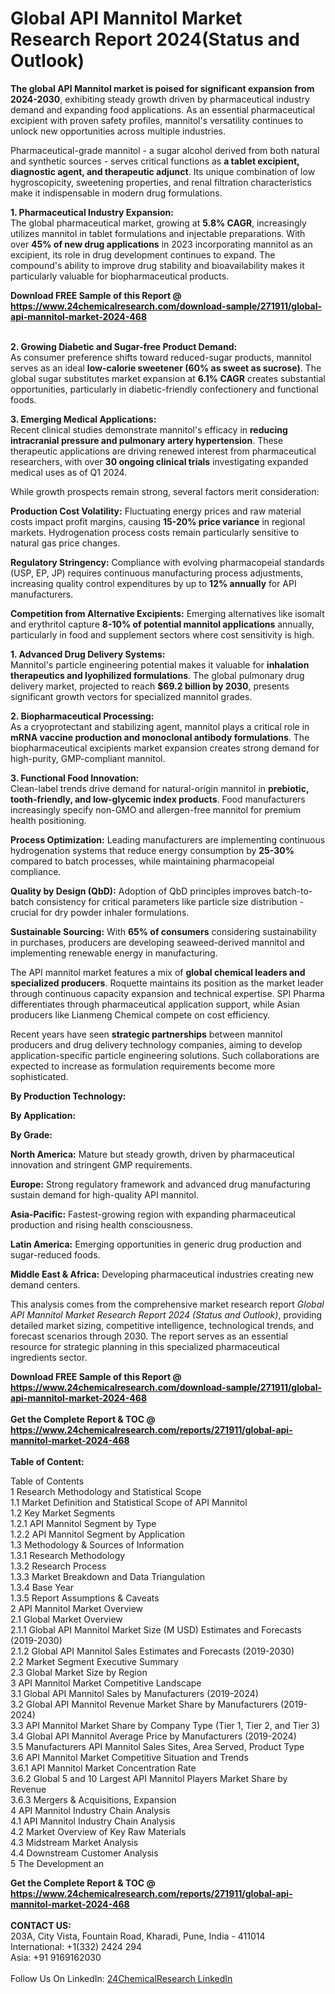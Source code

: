 <h1>Global API Mannitol Market Research Report 2024(Status and Outlook)</h1><p><strong>The global API Mannitol market is poised for significant expansion from 2024-2030</strong>, exhibiting steady growth driven by pharmaceutical industry demand and expanding food applications. As an essential pharmaceutical excipient with proven safety profiles, mannitol's versatility continues to unlock new opportunities across multiple industries.</p><p>Pharmaceutical-grade mannitol - a sugar alcohol derived from both natural and synthetic sources - serves critical functions as <strong>a tablet excipient, diagnostic agent, and therapeutic adjunct</strong>. Its unique combination of low hygroscopicity, sweetening properties, and renal filtration characteristics make it indispensable in modern drug formulations.</p><p><strong>1. Pharmaceutical Industry Expansion:</strong><br>
The global pharmaceutical market, growing at <strong>5.8% CAGR</strong>, increasingly utilizes mannitol in tablet formulations and injectable preparations. With over <strong>45% of new drug applications</strong> in 2023 incorporating mannitol as an excipient, its role in drug development continues to expand. The compound's ability to improve drug stability and bioavailability makes it particularly valuable for biopharmaceutical products.</p><div><b>Download FREE Sample of this Report @ 
            <a href="https://www.24chemicalresearch.com/download-sample/271911/global-api-mannitol-market-2024-468">
            https://www.24chemicalresearch.com/download-sample/271911/global-api-mannitol-market-2024-468</a></b></div><br><p><strong>2. Growing Diabetic and Sugar-free Product Demand:</strong><br>
As consumer preference shifts toward reduced-sugar products, mannitol serves as an ideal <strong>low-calorie sweetener (60% as sweet as sucrose)</strong>. The global sugar substitutes market expansion at <strong>6.1% CAGR</strong> creates substantial opportunities, particularly in diabetic-friendly confectionery and functional foods.</p><p><strong>3. Emerging Medical Applications:</strong><br>
Recent clinical studies demonstrate mannitol's efficacy in <strong>reducing intracranial pressure and pulmonary artery hypertension</strong>. These therapeutic applications are driving renewed interest from pharmaceutical researchers, with over <strong>30 ongoing clinical trials</strong> investigating expanded medical uses as of Q1 2024.</p><p>While growth prospects remain strong, several factors merit consideration:</p><p><strong>Production Cost Volatility:</strong> Fluctuating energy prices and raw material costs impact profit margins, causing <strong>15-20% price variance</strong> in regional markets. Hydrogenation process costs remain particularly sensitive to natural gas price changes.</p><p><strong>Regulatory Stringency:</strong> Compliance with evolving pharmacopeial standards (USP, EP, JP) requires continuous manufacturing process adjustments, increasing quality control expenditures by up to <strong>12% annually</strong> for API manufacturers.</p><p><strong>Competition from Alternative Excipients:</strong> Emerging alternatives like isomalt and erythritol capture <strong>8-10% of potential mannitol applications</strong> annually, particularly in food and supplement sectors where cost sensitivity is high.</p><p><strong>1. Advanced Drug Delivery Systems:</strong><br>
Mannitol's particle engineering potential makes it valuable for <strong>inhalation therapeutics and lyophilized formulations</strong>. The global pulmonary drug delivery market, projected to reach <strong>$69.2 billion by 2030</strong>, presents significant growth vectors for specialized mannitol grades.</p><p><strong>2. Biopharmaceutical Processing:</strong><br>
As a cryoprotectant and stabilizing agent, mannitol plays a critical role in <strong>mRNA vaccine production and monoclonal antibody formulations</strong>. The biopharmaceutical excipients market expansion creates strong demand for high-purity, GMP-compliant mannitol.</p><p><strong>3. Functional Food Innovation:</strong><br>
Clean-label trends drive demand for natural-origin mannitol in <strong>prebiotic, tooth-friendly, and low-glycemic index products</strong>. Food manufacturers increasingly specify non-GMO and allergen-free mannitol for premium health positioning.</p><p><strong>Process Optimization:</strong> Leading manufacturers are implementing continuous hydrogenation systems that reduce energy consumption by <strong>25-30%</strong> compared to batch processes, while maintaining pharmacopeial compliance.</p><p><strong>Quality by Design (QbD):</strong> Adoption of QbD principles improves batch-to-batch consistency for critical parameters like particle size distribution - crucial for dry powder inhaler formulations.</p><p><strong>Sustainable Sourcing:</strong> With <strong>65% of consumers</strong> considering sustainability in purchases, producers are developing seaweed-derived mannitol and implementing renewable energy in manufacturing.</p><p>The API mannitol market features a mix of <strong>global chemical leaders and specialized producers</strong>. Roquette maintains its position as the market leader through continuous capacity expansion and technical expertise. SPI Pharma differentiates through pharmaceutical application support, while Asian producers like Lianmeng Chemical compete on cost efficiency.</p><p>Recent years have seen <strong>strategic partnerships</strong> between mannitol producers and drug delivery technology companies, aiming to develop application-specific particle engineering solutions. Such collaborations are expected to increase as formulation requirements become more sophisticated.</p><p><strong>By Production Technology:</strong></p><p><strong>By Application:</strong></p><p><strong>By Grade:</strong></p><p><strong>North America:</strong> Mature but steady growth, driven by pharmaceutical innovation and stringent GMP requirements.</p><p><strong>Europe:</strong> Strong regulatory framework and advanced drug manufacturing sustain demand for high-quality API mannitol.</p><p><strong>Asia-Pacific:</strong> Fastest-growing region with expanding pharmaceutical production and rising health consciousness.</p><p><strong>Latin America:</strong> Emerging opportunities in generic drug production and sugar-reduced foods.</p><p><strong>Middle East &amp; Africa:</strong> Developing pharmaceutical industries creating new demand centers.</p><p>This analysis comes from the comprehensive market research report <em>Global API Mannitol Market Research Report 2024 (Status and Outlook)</em>, providing detailed market sizing, competitive intelligence, technological trends, and forecast scenarios through 2030. The report serves as an essential resource for strategic planning in this specialized pharmaceutical ingredients sector.</p><div><b>Download FREE Sample of this Report @ 
            <a href="https://www.24chemicalresearch.com/download-sample/271911/global-api-mannitol-market-2024-468">
            https://www.24chemicalresearch.com/download-sample/271911/global-api-mannitol-market-2024-468</a></b></div><br><div><b>Get the Complete Report & TOC @ 
            <a href="https://www.24chemicalresearch.com/reports/271911/global-api-mannitol-market-2024-468">
            https://www.24chemicalresearch.com/reports/271911/global-api-mannitol-market-2024-468</a></b></div><br>
            <b>Table of Content:</b><p>Table of Contents<br />
1 Research Methodology and Statistical Scope<br />
1.1 Market Definition and Statistical Scope of API Mannitol<br />
1.2 Key Market Segments<br />
1.2.1 API Mannitol Segment by Type<br />
1.2.2 API Mannitol Segment by Application<br />
1.3 Methodology & Sources of Information<br />
1.3.1 Research Methodology<br />
1.3.2 Research Process<br />
1.3.3 Market Breakdown and Data Triangulation<br />
1.3.4 Base Year<br />
1.3.5 Report Assumptions & Caveats<br />
2 API Mannitol Market Overview<br />
2.1 Global Market Overview<br />
2.1.1 Global API Mannitol Market Size (M USD) Estimates and Forecasts (2019-2030)<br />
2.1.2 Global API Mannitol Sales Estimates and Forecasts (2019-2030)<br />
2.2 Market Segment Executive Summary<br />
2.3 Global Market Size by Region<br />
3 API Mannitol Market Competitive Landscape<br />
3.1 Global API Mannitol Sales by Manufacturers (2019-2024)<br />
3.2 Global API Mannitol Revenue Market Share by Manufacturers (2019-2024)<br />
3.3 API Mannitol Market Share by Company Type (Tier 1, Tier 2, and Tier 3)<br />
3.4 Global API Mannitol Average Price by Manufacturers (2019-2024)<br />
3.5 Manufacturers API Mannitol Sales Sites, Area Served, Product Type<br />
3.6 API Mannitol Market Competitive Situation and Trends<br />
3.6.1 API Mannitol Market Concentration Rate<br />
3.6.2 Global 5 and 10 Largest API Mannitol Players Market Share by Revenue<br />
3.6.3 Mergers & Acquisitions, Expansion<br />
4 API Mannitol Industry Chain Analysis<br />
4.1 API Mannitol Industry Chain Analysis<br />
4.2 Market Overview of Key Raw Materials<br />
4.3 Midstream Market Analysis<br />
4.4 Downstream Customer Analysis<br />
5 The Development an</p><div><b>Get the Complete Report & TOC @ 
            <a href="https://www.24chemicalresearch.com/reports/271911/global-api-mannitol-market-2024-468">
            https://www.24chemicalresearch.com/reports/271911/global-api-mannitol-market-2024-468</a></b></div><br><b>CONTACT US:</b><br>
            203A, City Vista, Fountain Road, Kharadi, Pune, India - 411014<br>
            International: +1(332) 2424 294<br>
            Asia: +91 9169162030 <br><br>
            Follow Us On LinkedIn: <a href="https://www.linkedin.com/company/24chemicalresearch/">24ChemicalResearch LinkedIn</a>